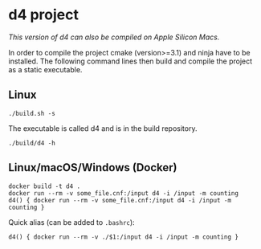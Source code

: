 # d4 project

*This version of d4 can also be compiled on Apple Silicon Macs.*

In order to compile the project cmake (version>=3.1) and ninja have to
be installed. The following command lines then build and compile the
project as a static executable.

## Linux

```
./build.sh -s
```

The executable is called d4 and is in the build repository.

```
./build/d4 -h
```

## Linux/macOS/Windows (Docker)

```
docker build -t d4 .
docker run --rm -v some_file.cnf:/input d4 -i /input -m counting
d4() { docker run --rm -v some_file.cnf:/input d4 -i /input -m counting }
```

Quick alias (can be added to `.bashrc`):

```
d4() { docker run --rm -v ./$1:/input d4 -i /input -m counting }
```